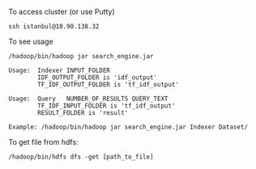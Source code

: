 To access cluster (or use Putty)
```
ssh istanbul@10.90.138.32
```

To see usage
```
/hadoop/bin/hadoop jar search_engine.jar 
```

```
Usage:	Indexer INPUT_FOLDER 
		IDF_OUTPUT_FOLDER is 'idf_output'
		TF_IDF_OUTPUT_FOLDER is 'tf_idf_output'

Usage:	Query   NUMBER_OF_RESULTS QUERY_TEXT
		TF_IDF_INPUT_FOLDER is 'tf_idf_output'
		RESULT_FOLDER is 'result'

Example: /hadoop/bin/hadoop jar search_engine.jar Indexer Dataset/
```

To get file from hdfs:
```
/hadoop/bin/hdfs dfs -get [path_to_file]
```
